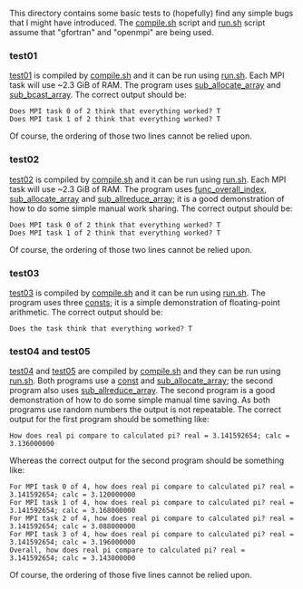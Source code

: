 This directory contains some basic tests to (hopefully) find any simple bugs that I might have introduced. The [compile.sh](compile.sh) script and [run.sh](run.sh) script assume that "gfortran" and "openmpi" are being used.

### test01

[test01](test01.F90) is compiled by [compile.sh](compile.sh) and it can be run using [run.sh](run.sh). Each MPI task will use ~2.3 GiB of RAM. The program uses [sub_allocate_array](../mod_safe/sub_allocate_array) and [sub_bcast_array](../mod_safe_mpi/sub_bcast_array). The correct output should be:

```
Does MPI task 0 of 2 think that everything worked? T
Does MPI task 1 of 2 think that everything worked? T
```

Of course, the ordering of those two lines cannot be relied upon.

### test02

[test02](test02.F90) is compiled by [compile.sh](compile.sh) and it can be run using [run.sh](run.sh). Each MPI task will use ~2.3 GiB of RAM. The program uses [func_overall_index](../mod_safe/func_overall_index), [sub_allocate_array](../mod_safe/sub_allocate_array) and [sub_allreduce_array](../mod_safe_mpi/sub_allreduce_array); it is a good demonstration of how to do some simple manual work sharing. The correct output should be:

```
Does MPI task 0 of 2 think that everything worked? T
Does MPI task 1 of 2 think that everything worked? T
```

Of course, the ordering of those two lines cannot be relied upon.

### test03

[test03](test03.F90) is compiled by [compile.sh](compile.sh) and it can be run using [run.sh](run.sh). The program uses three [consts](../mod_safe/consts.f90); it is a simple demonstration of floating-point arithmetic. The correct output should be:

```
Does the task think that everything worked? T
```

### test04 and test05

[test04](test04.F90) and [test05](test05.F90) are compiled by [compile.sh](compile.sh) and they can be run using [run.sh](run.sh). Both programs use a [const](../mod_safe/consts.f90) and [sub_allocate_array](../mod_safe/sub_allocate_array); the second program also uses [sub_allreduce_array](../mod_safe_mpi/sub_allreduce_array). The second program is a good demonstration of how to do some simple manual time saving. As both programs use random numbers the output is not repeatable. The correct output for the first program should be something like:

```
How does real pi compare to calculated pi? real = 3.141592654; calc = 3.136000000
```

Whereas the correct output for the second program should be something like:

```
For MPI task 0 of 4, how does real pi compare to calculated pi? real = 3.141592654; calc = 3.120000000
For MPI task 1 of 4, how does real pi compare to calculated pi? real = 3.141592654; calc = 3.168000000
For MPI task 2 of 4, how does real pi compare to calculated pi? real = 3.141592654; calc = 3.088000000
For MPI task 3 of 4, how does real pi compare to calculated pi? real = 3.141592654; calc = 3.196000000
Overall, how does real pi compare to calculated pi? real = 3.141592654; calc = 3.143000000
```

Of course, the ordering of those five lines cannot be relied upon.
